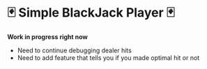 # 🃏 Simple BlackJack Player 🃏
**Work in progress right now**

* Need to continue debugging dealer hits
* Need to add feature that tells you if you made optimal hit or not
